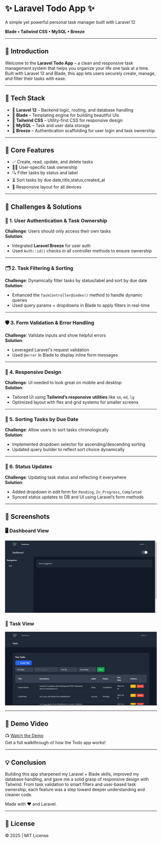 # ✨ Laravel Todo App ✨  
A simple yet powerful personal task manager built with Laravel 12

**Blade • Tailwind CSS • MySQL • Breeze**

---

## 🚀 Introduction  
Welcome to the **Laravel Todo App** – a clean and responsive task management system that helps you organize your life one task at a time. Built with Laravel 12 and Blade, this app lets users securely create, manage, and filter their tasks with ease.

---

## 🧰 Tech Stack
- 🧠 **Laravel 12** – Backend logic, routing, and database handling  
- 🧾 **Blade** – Templating engine for building beautiful UIs  
- 🎨 **Tailwind CSS** – Utility-first CSS for responsive design  
- 🐬 **MySQL** – Task and user data storage  
- 🔐 **Breeze** – Authentication scaffolding for user login and task ownership

---

## 🌟 Core Features
- ✅ Create, read, update, and delete tasks
- 🧍‍♂️ User-specific task ownership
- 🔍 Filter tasks by status and label
- ⏳ Sort tasks by due date,title,status,created_at
- 📱 Responsive layout for all devices

---

## 🧠 Challenges & Solutions

### 🔐 1. User Authentication & Task Ownership
**Challenge**: Users should only access their own tasks  
**Solution**:  
- Integrated **Laravel Breeze** for user auth  
- Used `Auth::id()` checks in all controller methods to ensure ownership

---

### 🗂️ 2. Task Filtering & Sorting  
**Challenge**: Dynamically filter tasks by status/label and sort by due date  
**Solution**:  
- Enhanced the `TaskController@index()` method to handle dynamic queries  
- Used query params + dropdowns in Blade to apply filters in real-time

---

### 🛡️ 3. Form Validation & Error Handling  
**Challenge**: Validate inputs and show helpful errors  
**Solution**:  
- Leveraged Laravel's request validation  
- Used `@error` in Blade to display inline form messages

---

### 📱 4. Responsive Design  
**Challenge**: UI needed to look great on mobile and desktop  
**Solution**:  
- Tailored UI using **Tailwind’s responsive utilities** like `sm`, `md`, `lg`  
- Optimized layout with flex and grid systems for smaller screens

---

### 📆 5. Sorting Tasks by Due Date  
**Challenge**: Allow users to sort tasks chronologically  
**Solution**:  
- Implemented dropdown selector for ascending/descending sorting  
- Updated query builder to reflect sort choice dynamically

---

### 🔄 6. Status Updates  
**Challenge**: Updating task status and reflecting it everywhere  
**Solution**:  
- Added dropdown in edit form for `Pending`, `In_Progress`, `Completed`  
- Synced status updates to DB and UI using Laravel’s form methods

---

## 📸 Screenshots

### 🖥️ Dashboard View  
![Dashboard Screenshot](public/screenshots/dashboard.png)

### 📝 Task View  
![Task Screenshot](public/screenshots/task-view.png)

---

## 🎥 Demo Video  
📺 [Watch the Demo](https://www.youtube.com/watch?v=Tu19XNcB73U)  
Get a full walkthrough of how the Todo app works!

---

## 💡 Conclusion  
Building this app sharpened my Laravel + Blade skills, improved my database handling, and gave me a solid grasp of responsive design with Tailwind. From task validation to smart filters and user-based task ownership, each feature was a step toward deeper understanding and cleaner code.

Made with ❤️ and Laravel.

---

## 📜 License  
© 2025 | MIT License
